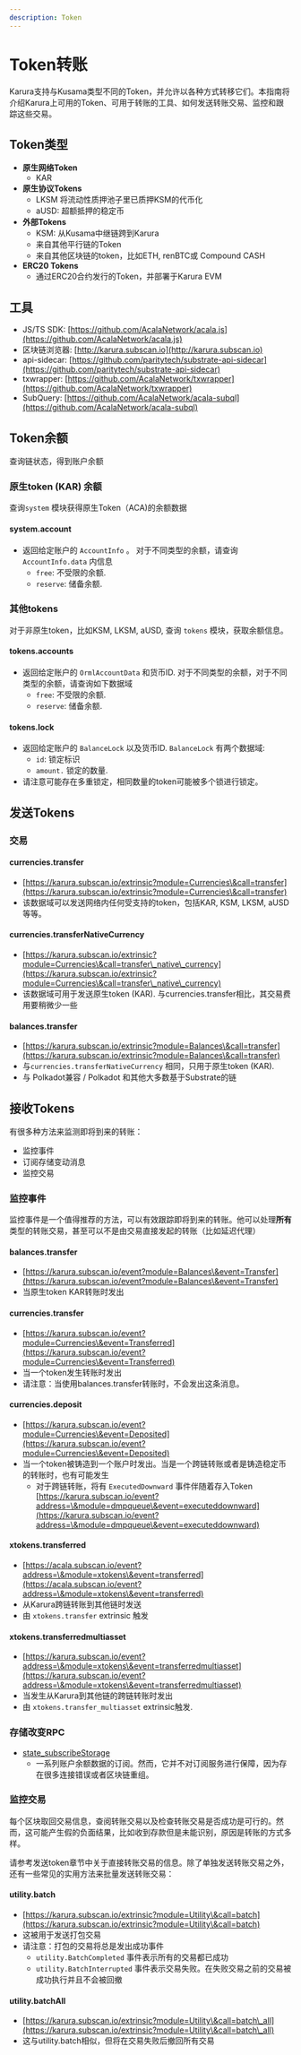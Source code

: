 ```yaml
---
description: Token
---
```


# Token转账

Karura支持与Kusama类型不同的Token，并允许以各种方式转移它们。本指南将介绍Karura上可用的Token、可用于转账的工具、如何发送转账交易、监控和跟踪这些交易。

## Token类型

* **原生网络Token**
  * KAR
* **原生协议Tokens**
  * LKSM 将流动性质押池子里已质押KSM的代币化&#x20;
  * aUSD: 超额抵押的稳定币
* **外部Tokens**
  * KSM: 从Kusama中继链跨到Karura
  * 来自其他平行链的Token
  * 来自其他区块链的token，比如ETH, renBTC或 Compound CASH
* **ERC20 Tokens**
  * 通过ERC20合约发行的Token，并部署于Karura EVM

## 工具

* JS/TS SDK: [https://github.com/AcalaNetwork/acala.js](https://github.com/AcalaNetwork/acala.js)
* 区块链浏览器: [http://karura.subscan.io](http://karura.subscan.io)
* api-sidecar: [https://github.com/paritytech/substrate-api-sidecar](https://github.com/paritytech/substrate-api-sidecar)
* txwrapper: [https://github.com/AcalaNetwork/txwrapper](https://github.com/AcalaNetwork/txwrapper)
* SubQuery: [https://github.com/AcalaNetwork/acala-subql](https://github.com/AcalaNetwork/acala-subql)

## Token余额

查询链状态，得到账户余额

### 原生token (KAR) 余额

查询`system` 模块获得原生Token（ACA)的余额数据

#### system.account

* 返回给定账户的 `AccountInfo` 。 对于不同类型的余额，请查询 `AccountInfo.data` 内信息
  * `free`: 不受限的余额.
  * `reserve`: 储备余额.

### 其他tokens

对于非原生token，比如KSM, LKSM, aUSD, 查询 `tokens` 模块，获取余额信息。

#### tokens.accounts

* 返回给定账户的 `OrmlAccountData` 和货币ID. 对于不同类型的余额，对于不同类型的余额，请查询如下数据域
  * `free`: 不受限的余额.
  * `reserve`: 储备余额.

#### tokens.lock

* 返回给定账户的 `BalanceLock` 以及货币ID. `BalanceLock` 有两个数据域:
  * `id`: 锁定标识
  * `amount.` 锁定的数量.
* 请注意可能存在多重锁定，相同数量的token可能被多个锁进行锁定。

## 发送Tokens

### 交易

#### currencies.transfer

* [https://karura.subscan.io/extrinsic?module=Currencies\&call=transfer](https://karura.subscan.io/extrinsic?module=Currencies\&call=transfer)
* 该数据域可以发送网络内任何受支持的token，包括KAR, KSM, LKSM, aUSD等等。

#### currencies.transferNativeCurrency

* [https://karura.subscan.io/extrinsic?module=Currencies\&call=transfer\_native\_currency](https://karura.subscan.io/extrinsic?module=Currencies\&call=transfer\_native\_currency)
* 该数据域可用于发送原生token (KAR). 与currencies.transfer相比，其交易费用要稍微少一些

#### balances.transfer

* [https://karura.subscan.io/extrinsic?module=Balances\&call=transfer](https://karura.subscan.io/extrinsic?module=Balances\&call=transfer)
* 与`currencies.transferNativeCurrency` 相同，只用于原生token (KAR).
* 与 Polkadot兼容 / Polkadot 和其他大多数基于Substrate的链

## 接收Tokens

有很多种方法来监测即将到来的转账：

* 监控事件
* 订阅存储变动消息
* 监控交易

### 监控事件

监控事件是一个值得推荐的方法，可以有效跟踪即将到来的转账。他可以处理**所有**类型的转账交易，甚至可以不是由交易直接发起的转账（比如延迟代理）

#### balances.transfer

* [https://karura.subscan.io/event?module=Balances\&event=Transfer](https://karura.subscan.io/event?module=Balances\&event=Transfer)
* 当原生token KAR转账时发出

#### currencies.transfer

* [https://karura.subscan.io/event?module=Currencies\&event=Transferred](https://karura.subscan.io/event?module=Currencies\&event=Transferred)
* 当一个token发生转账时发出
* 请注意：当使用balances.transfer转账时，不会发出这条消息。

#### currencies.deposit

* [https://karura.subscan.io/event?module=Currencies\&event=Deposited](https://karura.subscan.io/event?module=Currencies\&event=Deposited)
* 当一个token被铸造到一个账户时发出。当是一个跨链转账或者是铸造稳定币的转账时，也有可能发生&#x20;
  * 对于跨链转账，将有 `ExecutedDownward` 事件伴随着存入Token [https://karura.subscan.io/event?address=\&module=dmpqueue\&event=executeddownward](https://karura.subscan.io/event?address=\&module=dmpqueue\&event=executeddownward)

#### xtokens.transferred

* [https://acala.subscan.io/event?address=\&module=xtokens\&event=transferred](https://acala.subscan.io/event?address=\&module=xtokens\&event=transferred)
* 从Karura跨链转账到其他链时发送
* 由 `xtokens.transfer` extrinsic 触发

#### xtokens.transferredmultiasset

* [https://karura.subscan.io/event?address=\&module=xtokens\&event=transferredmultiasset](https://karura.subscan.io/event?address=\&module=xtokens\&event=transferredmultiasset)
* 当发生从Karura到其他链的跨链转账时发出
* 由 `xtokens.transfer_multiasset` extrinsic触发.

### 存储改变RPC

* [state\_subscribeStorage](https://polkadot.js.org/docs/substrate/rpc#subscribestoragekeys-vecstoragekey-storagechangeset)
  * 一系列账户余额数据的订阅。然而，它并不对订阅服务进行保障，因为存在很多连接错误或者区块链重组。

### 监控交易

每个区块取回交易信息，查阅转账交易以及检查转账交易是否成功是可行的。然而，这可能产生假的负面结果，比如收到存款但是未能识别，原因是转账的方式多样。

请参考发送token章节中关于直接转账交易的信息。除了单独发送转账交易之外，还有一些常见的实用方法来批量发送转账交易：

#### utility.batch

* [https://karura.subscan.io/extrinsic?module=Utility\&call=batch](https://karura.subscan.io/extrinsic?module=Utility\&call=batch)
* 这被用于发送打包交易
* 请注意：打包的交易将总是发出成功事件
  * `utility.BatchCompleted` 事件表示所有的交易都已成功
  * `utility.BatchInterrupted` 事件表示交易失败。在失败交易之前的交易被成功执行并且不会被回撤&#x20;

#### utility.batchAll

* [https://karura.subscan.io/extrinsic?module=Utility\&call=batch\_all](https://karura.subscan.io/extrinsic?module=Utility\&call=batch\_all)
* 这与utility.batch相似，但将在交易失败后撤回所有交易
